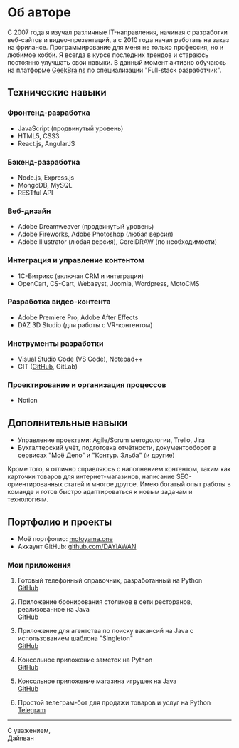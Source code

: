 # Об авторе

С 2007 года я изучал различные IT-направления, начиная с разработки веб-сайтов и видео-презентаций, а с 2010 года начал работать на заказ на фрилансе. Программирование для меня не только профессия, но и любимое хобби. Я всегда в курсе последних трендов и стараюсь постоянно улучшать свои навыки. В данный момент активно обучаюсь на платформе [GeekBrains](https://gb.ru) по специализации "Full-stack разработчик".

## Технические навыки

### Фронтенд-разработка
- JavaScript (продвинутый уровень)
- HTML5, CSS3
- React.js, AngularJS

### Бэкенд-разработка
- Node.js, Express.js
- MongoDB, MySQL
- RESTful API

### Веб-дизайн
- Adobe Dreamweaver (продвинутый уровень)
- Adobe Fireworks, Adobe Photoshop (любая версия)
- Adobe Illustrator (любая версия), CorelDRAW (по необходимости)

### Интеграция и управление контентом
- 1С-Битрикс (включая CRM и интеграции)
- OpenCart, CS-Cart, Webasyst, Joomla, Wordpress, MotoCMS

### Разработка видео-контента
- Adobe Premiere Pro, Adobe After Effects
- DAZ 3D Studio (для работы с VR-контентом)

### Инструменты разработки
- Visual Studio Code (VS Code), Notepad++
- GIT ([GitHub](https://github.com/DAYIAWAN), GitLab)

### Проектирование и организация процессов
- Notion

## Дополнительные навыки

- Управление проектами: Agile/Scrum методологии, Trello, Jira
- Бухгалтерский учёт, подготовка отчётности, документооборот в сервисах "Моё Дело" и "Контур. Эльба" (и другие)

Кроме того, я отлично справляюсь с наполнением контентом, таким как карточки товаров для интернет-магазинов, написание SEO-ориентированных статей и многое другое. Имею богатый опыт работы в команде и готов быстро адаптироваться к новым задачам и технологиям.

## Портфолио и проекты

- Моё портфолио: [motoyama.one](https://motoyama.one)
- Аккаунт GitHub: [github.com/DAYIAWAN](https://github.com/DAYIAWAN)

### Мои приложения

1. Готовый телефонный справочник, разработанный на Python  
   [GitHub](https://github.com/DAYIAWAN/Course-at-GB/tree/main/myCourses/1___FinalTask___2023)

2. Приложение бронирования столиков в сети ресторанов, реализованное на Java  
   [GitHub](https://github.com/DAYIAWAN/Course-at-GB/tree/main/myCourses/2___FinalTask___2023)

3. Приложение для агентства по поиску вакансий на Java с использованием шаблона "Singleton"  
   [GitHub](https://github.com/DAYIAWAN/Course-at-GB/tree/main/myCourses/3___FinalTask___2023)

4. Консольное приложение заметок на Python  
   [GitHub](https://github.com/DAYIAWAN/Course-at-GB/tree/main/myCourses/4___FinalTask___2023)

5. Консольное приложение магазина игрушек на Java  
   [GitHub](https://github.com/DAYIAWAN/Course-at-GB/tree/main/myCourses/5___FinalTask___2023)

6. Простой телеграм-бот для продажи товаров и услуг на Python  
   [Telegram](https://t.me/MOTOYAMA_bot)

---

С уважением,  
Дайяван
